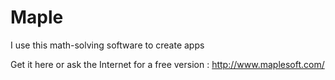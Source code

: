 Maple
=====

I use this math-solving software to create apps

Get it here or ask the Internet for a free version : http://www.maplesoft.com/
